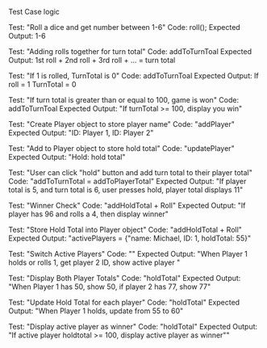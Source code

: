 <!-- 
Two players
First player rolls the dice
  - If 1st player gets 1, turn is over and lost points for that turn
  - If rolls 2-6, add number to sum
    - Choose to roll again or hold
    - If hold then cummulative total is added to score
Second play repeats

First player to 100 wins

Buttons - New Game, Roll, Hold
Views - Dice roll, Current total, 2 players score total
 -->

Test Case logic

Test: "Roll a dice and get number between 1-6"
Code: roll();
Expected Output: 1-6

Test: "Adding rolls together for turn total"
Code: addToTurnToal
Expected Output: 1st roll + 2nd roll + 3rd roll + ... = turn total

Test: "If 1 is rolled, TurnTotal is 0"
Code: addToTurnToal
Expected Output: If roll = 1 TurnTotal = 0

Test: "If turn total is greater than or equal to 100, game is won"
Code: addToTurnToal
Expected Output: "If turnTotal >= 100, display you win"

Test: "Create Player object to store player name"
Code: "addPlayer"
Expected Output: "ID: Player 1, ID: Player 2"

Test: "Add to Player object to store hold total"
Code: "updatePlayer"
Expected Output: "Hold: hold total"

Test: "User can click "hold" button and add turn total to their player total"
Code: "addToTurnTotal = addToPlayerTotal"
Expected Output: "If player total is 5, and turn total is 6, user presses hold, player total displays 11"

Test: "Winner Check"
Code: "addHoldTotal + Roll"
Expected Output: "If player has 96 and rolls a 4, then display winner"

Test: "Store Hold Total into Player object"
Code: "addHoldTotal + Roll"
Expected Output: "activePlayers = {"name: Michael, ID: 1, holdTotal: 55}"

Test: "Switch Active Players"
Code: ""
Expected Output: "When Player 1 holds or rolls 1, get player 2 ID, show active player "

Test: "Display Both Player Totals"
Code: "holdTotal"
Expected Output: "When Player 1 has 50, show 50, if player 2 has 77, show 77"

Test: "Update Hold Total for each player"
Code: "holdTotal"
Expected Output: "When Player 1 holds, update from 55 to 60"

Test: "Display active player as winner"
Code: "holdTotal"
Expected Output: "If active player holdtotal >= 100, display active player as winner""

